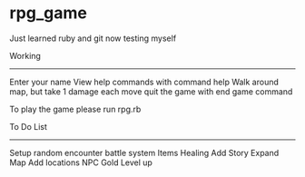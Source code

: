 # rpg_game
Just learned ruby and git now testing myself

Working
__________
Enter your name
View help commands with command help
Walk around map, but take 1 damage each move
quit the game with end game command



To play the game please run rpg.rb

To Do List
________________
Setup random encounter
battle system
Items
Healing
Add Story
Expand Map
Add locations
NPC 
Gold
Level up